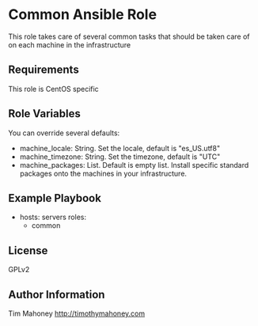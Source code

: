 Common Ansible Role
===================

This role takes care of several common tasks that should be taken care of on each machine in the infrastructure

Requirements
------------

This role is CentOS specific

Role Variables
--------------

You can override several defaults:

* machine_locale: String. Set the locale, default is  "es_US.utf8"
* machine_timezone: String. Set the timezone, default is "UTC"
* machine_packages: List. Default is empty list. Install specific standard packages onto the machines in your infrastructure.


Example Playbook
----------------

- hosts: servers
  roles:
  - common

License
-------

GPLv2

Author Information
------------------

Tim Mahoney
http://timothymahoney.com
